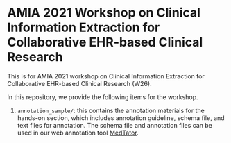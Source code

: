 # AMIA 2021 Workshop on Clinical Information Extraction for Collaborative EHR-based Clinical Research

This is for AMIA 2021 workshop on Clinical Information Extraction for Collaborative EHR-based Clinical Research (W26).

In this repository, we provide the following items for the workshop.

1. `annotation_sample/`: this contains the annotation materials for the hands-on section, which includes annotation guideline, schema file, and text files for annotation. The schema file and annotation files can be used in our web annotation tool [MedTator](https://github.com/OHNLP/MedTator).



